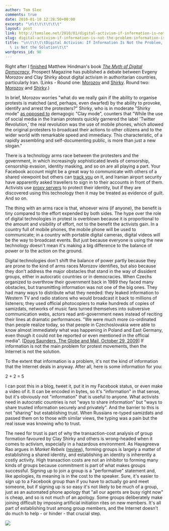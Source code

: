 ```yaml
---
author: Tom Slee
comments: true
date: 2010-01-10 12:28:50+00:00
excerpt: "\n\t\t\t\t\t\t"
layout: post
link: http://tomslee.net/2010/01/digital-activism-if-information-is-not-the-problem-information-is-not-the-solution.html
slug: digital-activism-if-information-is-not-the-problem-information-is-not-the-solution
title: "\n\t\t\t\tDigital Activism: If Information Is Not the Problem, Information\
  \ is Not the Solution\t\t"
wordpress_id: 96
---
```



				

Right after I [finished](http://whimsley.typepad.com/whimsley/2010/01/the-myth-of-digital-democracymatthew-hindman-princeton-university-press-2009matthew-hindmansthe-myth-of-digital-democracyfi.html) Matthew Hindman's book _[The Myth of Digital Democracy](http://press.princeton.edu/titles/8781.html)_, Prospect Magazine has published a debate between Evgeny Morozov and Clay Shirky about digital activism in authoritarian countries, particularly Iran. (Links - Round one: [Morozov](http://www.prospectmagazine.co.uk/2009/11/how-dictators-watch-us-on-the-web/) and [Shirky](http://www.prospectmagazine.co.uk/2009/12/the-net-advantage/). Round two: [Morozov](http://www.prospectmagazine.co.uk/2010/01/why-the-internet-is-failing-irans-activists/) and [Shirky](http://www.prospectmagazine.co.uk/2010/01/the-twitter-revolution-more-than-just-a-slogan/).)

In brief, Morozov worries "what do we really gain if the ability to organise protests is matched (and, perhaps, even dwarfed) by the ability to provoke, identify and arrest the protesters?" Shirky, who is in moderate "Shirky mode" [as opposed to](http://whimsley.typepad.com/whimsley/2008/04/here-comes-ever.html) demagogic "Clay mode", counters that "While the use of social media in the Iranian protests quickly garnered the label 'Twitter Revolution,' the real revolution was the use of mobile phones, which allowed the original protesters to broadcast their actions to other citizens and to the wider world with remarkable speed and immediacy. This characteristic, of a rapidly assembling and self-documenting public, is more than just a new slogan."

There is a technology arms race between the protesters and the government, in which increasingly sophisticated levels of censorship, censorship evasion, identity masking, and so on are all playing a part. Your Facebook account might be a great way to communicate with others of a shared viewpoint but others can [track you](http://online.wsj.com/article/SB125978649644673331.html) on it, and Iranian airport security have apparently asked travellers to sign in to their accounts in front of them. Activists use [proxy servers](http://blogs.wsj.com/digits/2009/06/15/web-users-in-iran-reach-overseas-for-proxies/) to protect their identity, but if they are discovered using this technology then it may be treated as evidence of guilt. And so on.   
  
The thing with an arms race is that, whoever wins (if anyone), the benefit is tiny compared to the effort expended by both sides. The hype over the role of digital technologies in protest is overblown because it is proportional to the amount and visibility of effort, not to the benefit the activists gain. In a country full of mobile phones, the mobile phone will be used to communicate; in a country with portable digital cameras, digital videos will be the way to broadcast events. But just because everyone is using the new technology doesn't mean it's making a big difference to the balance of power or to the action on the ground.  
  
Digital technologies don't shift the balance of power partly because they are prone to the kind of arms races Morozov identifies, but also because they don't address the major obstacles that stand in the way of dissident groups, either in autocratic countries or in democracies. When Czechs organized to overthrow their government back in 1989 they faced many obstacles, but transmitting information was not one of the big ones. They had many ways to distribute what they needed: they leaked information to Western TV and radio stations who would broadcast it back to millions of listeners; they used official photocopiers to make hundreds of copies of samizdats, networks of music fans turned themselves into subversive communication webs, actors read anti-government news instead of reciting their lines at dramatic performances. "We were much more co-ordinated than people realize today, so that people in Czechoslovakia were able to know almost immediately what was happening in Poland and East Germany, even though it could not be reported or even mentioned in the official media". [[Doug Saunders, The Globe and Mail, October 29, 2009](http://v1.theglobeandmail.com/servlet/story/LAC.20091029.WALL29ART2110/TPStory/TPInternational/)] If information is not the main problem for protest movements, then the Internet is not the solution.  
  
To the extent that information is a problem, it's not the kind of information that the Internet deals in anyway. After all, here is some information for you:  


2 + 2 = 5

I can post this in a blog, tweet it, put it in my Facebook status, or even make a video of it. It can be encoded in bytes, so it's "information" in that sense, but it's obviously not "information" that is useful to anyone. What activists need in autocratic countries is not "ways to share information" but "ways to share trusted information securely and privately". And the barrier to this is not "sharing" but establishing trust. When Russians re-typed samizdats and passed them on to those with similar views, the typing was a pain but the real issue was knowing who to trust. 

  
The need for trust is part of why the transaction-cost analysis of group formation favoured by Clay Shirky and others is wrong-headed when it comes to activism, especially in a hazardous environment. As Hayagreeva Rao argues in _Market Rebels_ ([review](http://whimsley.typepad.com/whimsley/2009/06/raos-market-rebels-a-review-1.html)), forming groups is largely a matter of establishing a shared identity, and establishing an identity is inherently a costly activity. High transaction costs are not an inhibitor to forming many kinds of groups because commitment is part of what makes groups successful. Signing up to join a group is a "performative" statement and, like apologies, its meaning is in the cost to the speaker. Sure, it's easier to sign up to a Facebook group than if you have to actually go and meet someone, but if signing up is so easy it's not likely to be much of a group, just as an automated phone apology that "all our agents are busy right now" is cheap, and so is not much of an apology. Some groups deliberately make joining difficult by imposing artificial initiation rites on new members. It's all part of establishing trust among group members, and the Internet doesn't do much to help - or hinder - that crucial step.  
  


![](http://img.zemanta.com/pixy.gif?x-id=28d628b4-1dca-8cf3-9259-8c63b822d9bf)


		
